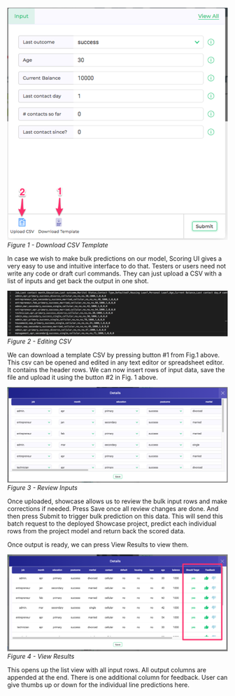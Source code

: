 ![](../../../img/bulkscoring_csv.png)
*Figure 1 - Download CSV Template*<br/>

In case we wish to make bulk predictions on our model, Scoring UI gives a very easy to use and intuitive interface to do that. Testers or users need not write any code or draft curl commands. They can just upload a CSV with a list of inputs and get back the output in one shot.

![](../../../img/bulkscoring_csvediting.png)
*Figure 2 - Editing CSV*<br/>

We can download a template CSV by pressing button #1 from Fig.1 above. This csv can be opened and edited in any text editor or spreadsheet editor. It contains the header rows. We can now insert rows of input data, save the file and upload it using the button #2 in Fig. 1 above.  

![](../../../img/bulkscoring_reviewinputs.png)
*Figure 3 - Review Inputs*<br/>

Once uploaded, showcase allows us to review the bulk input rows and make corrections if needed. Press Save once all review changes are done. And then press Submit to trigger bulk prediction on this data. This will send this batch request to the deployed Showcase project, predict each individual rows from the project model and return back the scored data.

Once output is ready, we can press View Results to view them.

![](../../../img/bulkscoring_viewresults.png)
*Figure 4 - View Results*<br/>

This opens up the list view with all input rows. All output columns are appended at the end. There is one additional column for feedback. User can give thumbs up or down for the individual line predictions here.